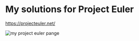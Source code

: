 # My solutions for Project Euler

https://projecteuler.net/

![my project euler pange](https://projecteuler.net/profile/mhegele.png)
